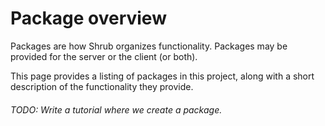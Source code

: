 # Package overview

Packages are how Shrub organizes functionality. Packages may be provided for
the server or the client (or both).

This page provides a listing of packages in this project, along with a short
description of the functionality they provide.

###### TODO: Write a tutorial where we create a package.
